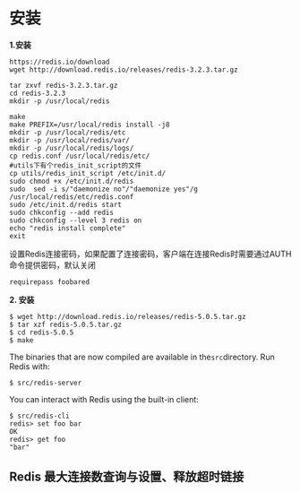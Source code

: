 # 安装

**1.安装**

```text
https://redis.io/download
wget http://download.redis.io/releases/redis-3.2.3.tar.gz

tar zxvf redis-3.2.3.tar.gz 
cd redis-3.2.3
mkdir -p /usr/local/redis

make
make PREFIX=/usr/local/redis install -j8
mkdir -p /usr/local/redis/etc
mkdir -p /usr/local/redis/var/
mkdir -p /usr/local/redis/logs/
cp redis.conf /usr/local/redis/etc/
#utils下有个redis_init_script的文件
cp utils/redis_init_script /etc/init.d/
sudo chmod +x /etc/init.d/redis
sudo  sed -i s/"daemonize no"/"daemonize yes"/g /usr/local/redis/etc/redis.conf
sudo /etc/init.d/redis start
sudo chkconfig --add redis
sudo chkconfig --level 3 redis on
echo "redis install complete"
exit
```

设置Redis连接密码，如果配置了连接密码，客户端在连接Redis时需要通过AUTH 命令提供密码，默认关闭

```text
requirepass foobared
```

**2. 安装**

```text
$ wget http://download.redis.io/releases/redis-5.0.5.tar.gz
$ tar xzf redis-5.0.5.tar.gz
$ cd redis-5.0.5
$ make
```

The binaries that are now compiled are available in the`src`directory. Run Redis with:

```text
$ src/redis-server
```

You can interact with Redis using the built-in client:

```text
$ src/redis-cli
redis> set foo bar
OK
redis> get foo
"bar"
```

## Redis 最大连接数查询与设置、释放超时链接

